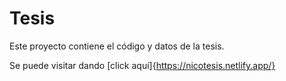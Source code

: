 # Tesis

Este proyecto contiene el código y datos de la tesis.

Se puede visitar dando [click aquí]{https://nicotesis.netlify.app/}
